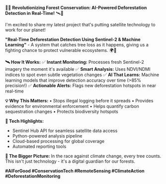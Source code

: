 🌲🔥 **Revolutionizing Forest Conservation: AI-Powered Deforestation Detection in Real-Time!** 🛰️🤖

I'm excited to share my latest project that's putting satellite technology to work for our planet! 

**"Real-Time Deforestation Detection Using Sentinel-2 & Machine Learning"** - A system that catches tree loss as it happens, giving us a fighting chance to protect vulnerable ecosystems. 🌍💚

**🛰️ How It Works:**
✅ **Instant Monitoring:** Processes fresh Sentinel-2 imagery the moment it's available
✅ **Smart Analysis:** Uses NDVI/NDMI indices to spot even subtle vegetation changes
✅ **AI That Learns:** Machine learning models that improve detection accuracy over time (>85% precision!)
✅ **Actionable Alerts:** Flags new deforestation hotspots in near real-time

**💡 Why This Matters:**
• Stops illegal logging before it spreads
• Provides evidence for environmental enforcement
• Helps quantify carbon sequestration changes
• Protects biodiversity hotspots

**🔧 Tech Highlights:**
- Sentinel Hub API for seamless satellite data access
- Python-powered analysis pipeline
- Cloud-based processing for global coverage
- Automated reporting tools

**🌳 The Bigger Picture:**
In the race against climate change, every tree counts. This isn't just technology - it's a digital guardian for our forests.

**#AIForGood #ConservationTech #RemoteSensing #ClimateAction #DeforestationMonitoring**
